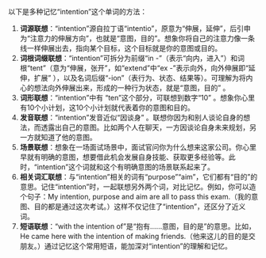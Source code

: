 以下是多种记忆“intention”这个单词的方法：
1. **词源联想**：“intention”源自拉丁语“intentio”，原意为“伸展，延伸”，后引申为“注意力的伸展方向”，也就是“意图，目的”。想象你将自己的注意力像一条线一样伸展出去，指向某个目标，这个目标就是你的意图或目的。 
2. **词根词缀联想**：“intention”可拆分为前缀“in -”（表示“向内，进入”）和词根“tent”（意为“伸展，张开”，如“extend”中“ex -”表示向外，向外伸展即“延伸，扩展” ），以及名词后缀“-ion”（表行为、状态、结果等）。可理解为将内心的想法向外伸展出来，形成的一种行为状态，就是“意图，目的” 。 
3. **词形联想**：“intention”中有 “ten”这个部分，可联想到数字“10” 。想象你心里有10个小计划，这10个小计划就代表着你的意图和目的。 
4. **发音联想**：“intention”发音近似“因谈身” 。联想你因为和别人谈论自身的想法，而透露出自己的意图。比如两个人在聊天，一方因谈论自身未来规划，另一方就知道了他的意图。 
5. **场景联想**：想象在一场面试场景中，面试官问你为什么想来这家公司。你心里早就有明确的意图，想要借此机会发展自身技能、获取更多经验等。此时，“intention”这个词就和这个有明确意图的场景联系起来了。 
6. **相关词汇联想**：与“intention”相关的词有“purpose”“aim”，它们都有“目的”的意思。记住“intention”时，一起联想另外两个词，对比记忆。例如，你可以造个句子：My intention, purpose and aim are all to pass this exam.（我的意图、目的都是通过这次考试。）这样不仅记住了“intention”，还区分了近义词。 
7. **短语联想**：“with the intention of”是“抱有……意图，目的是”的意思。比如，He came here with the intention of making friends.（他来这儿的目的是交朋友。）通过记忆这个常用短语，能加深对“intention”的理解和记忆。 